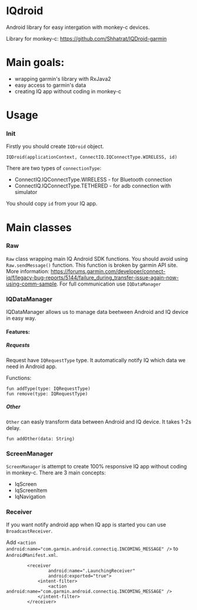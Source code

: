 # IQdroid

Android library for easy intergation with monkey-c devices.

Library for monkey-c: https://github.com/Shhatrat/IQDroid-garmin

# Main goals:
- wrapping garmin's library with RxJava2
- easy access to garmin's data
- creating IQ app without coding in monkey-c

# Usage
### Init
Firstly you should create `IQDroid` object. 
```
IQDroid(applicationContext, ConnectIQ.IQConnectType.WIRELESS, id)
```
There are two types of `connectionType`:
 - ConnectIQ.IQConnectType.WIRELESS - for Bluetooth connection
 - ConnectIQ.IQConnectType.TETHERED - for adb connection with simulator

You should copy `id` from your IQ app.

# Main classes
### Raw
`Raw` class wrapping main IQ Android SDK functions. You should avoid using `Raw.sendMessage()` function. This function is broken by garmin API site. More information: https://forums.garmin.com/developer/connect-iq/f/legacy-bug-reports/5144/failure_during_transfer-issue-again-now-using-comm-sample. For full communication use `IQDataManager`

### IQDataManager
IQDataManager allows us to manage data beetween Android and IQ device in easy way.
#### Features:
##### Requests
Request have `IQRequestType` type. It automatically notify IQ which data we need in Android app. 

Functions:
```
fun addType(type: IQRequestType)
fun remove(type: IQRequestType)
```
##### Other
`Other` can easly transform data between Android and IQ device. It takes 1-2s delay.
```
fun addOther(data: String)
```

### ScreenManager
`ScreenManager` is attempt to create 100% responsive IQ app without coding in monkey-c. There are 3 main concepts:
 - IqScreen
 - IqScreenItem
 - IqNavigation
### Receiver
If you want notify android app when IQ app is started you can use `BroadcastReceiver`.

Add `<action android:name="com.garmin.android.connectiq.INCOMING_MESSAGE" />` to `AndroidManifest.xml`.
```
        <receiver
                android:name=".LaunchingReceiver"
                android:exported="true">
            <intent-filter>
                <action android:name="com.garmin.android.connectiq.INCOMING_MESSAGE" />
            </intent-filter>
        </receiver>
```

